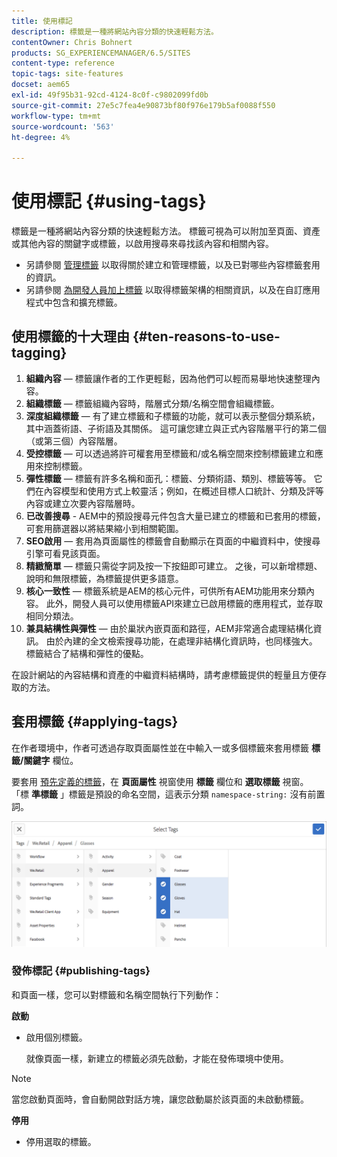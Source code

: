 ```yaml
---
title: 使用標記
description: 標籤是一種將網站內容分類的快速輕鬆方法。
contentOwner: Chris Bohnert
products: SG_EXPERIENCEMANAGER/6.5/SITES
content-type: reference
topic-tags: site-features
docset: aem65
exl-id: 49f95b31-92cd-4124-8c0f-c9802099fd0b
source-git-commit: 27e5c7fea4e90873bf80f976e179b5af0088f550
workflow-type: tm+mt
source-wordcount: '563'
ht-degree: 4%

---
```



# 使用標記 {#using-tags}

標籤是一種將網站內容分類的快速輕鬆方法。 標籤可視為可以附加至頁面、資產或其他內容的關鍵字或標籤，以啟用搜尋來尋找該內容和相關內容。

* 另請參閱 [管理標籤](/help/sites-administering/tags.md) 以取得關於建立和管理標籤，以及已對哪些內容標籤套用的資訊。
* 另請參閱 [為開發人員加上標籤](/help/sites-developing/tags.md) 以取得標籤架構的相關資訊，以及在自訂應用程式中包含和擴充標籤。

## 使用標籤的十大理由 {#ten-reasons-to-use-tagging}

1. **組織內容**  — 標籤讓作者的工作更輕鬆，因為他們可以輕而易舉地快速整理內容。
1. **組織標籤**  — 標籤組織內容時，階層式分類/名稱空間會組織標籤。
1. **深度組織標籤**  — 有了建立標籤和子標籤的功能，就可以表示整個分類系統，其中涵蓋術語、子術語及其關係。 這可讓您建立與正式內容階層平行的第二個（或第三個）內容階層。
1. **受控標籤**  — 可以透過將許可權套用至標籤和/或名稱空間來控制標籤建立和應用來控制標籤。
1. **彈性標籤**  — 標籤有許多名稱和面孔：標籤、分類術語、類別、標籤等等。 它們在內容模型和使用方式上較靈活；例如，在概述目標人口統計、分類及評等內容或建立次要內容階層時。
1. **已改善搜尋** - AEM中的預設搜尋元件包含大量已建立的標籤和已套用的標籤，可套用篩選器以將結果縮小到相關範圍。
1. **SEO啟用**  — 套用為頁面屬性的標籤會自動顯示在頁面的中繼資料中，使搜尋引擎可看見該頁面。
1. **精緻簡單**  — 標籤只需從字詞及按一下按鈕即可建立。 之後，可以新增標題、說明和無限標籤，為標籤提供更多語意。
1. **核心一致性**  — 標籤系統是AEM的核心元件，可供所有AEM功能用來分類內容。 此外，開發人員可以使用標籤API來建立已啟用標籤的應用程式，並存取相同分類法。
1. **兼具結構性與彈性**  — 由於巢狀內嵌頁面和路徑，AEM非常適合處理結構化資訊。 由於內建的全文檢索搜尋功能，在處理非結構化資訊時，也同樣強大。 標籤結合了結構和彈性的優點。

在設計網站的內容結構和資產的中繼資料結構時，請考慮標籤提供的輕量且方便存取的方法。

## 套用標籤 {#applying-tags}

在作者環境中，作者可透過存取頁面屬性並在中輸入一或多個標籤來套用標籤 **標籤/關鍵字** 欄位。

要套用 [預先定義的標籤](/help/sites-administering/tags.md)，在 **頁面屬性** 視窗使用 **標籤** 欄位和 **選取標籤** 視窗。 「標 **準標籤** 」標籤是預設的命名空間，這表示分類 `namespace-string:` 沒有前置詞。

![選取標籤視窗；使用X按鈕取消選取目前選取的標籤](assets/chlimage_1-41.png)

### 發佈標記 {#publishing-tags}

和頁面一樣，您可以對標籤和名稱空間執行下列動作：

**啟動**

* 啟用個別標籤。

  就像頁面一樣，新建立的標籤必須先啟動，才能在發佈環境中使用。

>[!NOTE]
>
>當您啟動頁面時，會自動開啟對話方塊，讓您啟動屬於該頁面的未啟動標籤。

**停用**

* 停用選取的標籤。
